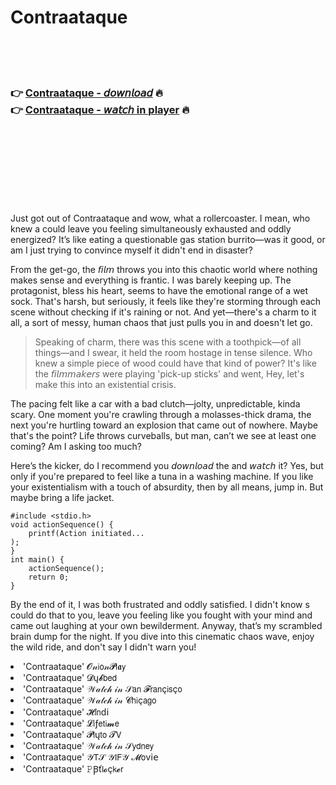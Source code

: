 <h1>Contraataque</h1>

<br><br><br>

<h3>👉 <a href="https://Davids-taphorada1989.github.io/xljhrzkrhp/">Contraataque - 𝘥𝘰𝘸𝘯𝘭𝘰𝘢𝘥</a> 🔥<br>
👉 <a href="https://Davids-taphorada1989.github.io/xljhrzkrhp/">Contraataque - 𝘸𝘢𝘵𝘤𝘩 in player</a> 🔥
</h3>



<br><br><br><br><br><br><br>


Just got out of Contraataque and wow, what a rollercoaster. I mean, who knew a   could leave you feeling simultaneously exhausted and oddly energized? It’s like eating a questionable gas station burrito—was it good, or am I just trying to convince myself it didn't end in disaster?

From the get-go, the 𝘧𝘪𝘭𝘮 throws you into this chaotic world where nothing makes sense and everything is frantic. I was barely keeping up. The protagonist, bless his heart, seems to have the emotional range of a wet sock. That's harsh, but seriously, it feels like they're storming through each scene without checking if it's raining or not. And yet—there's a charm to it all, a sort of messy, human chaos that just pulls you in and doesn't let go.

> Speaking of charm, there was this scene with a toothpick—of all things—and I swear, it held the room hostage in tense silence. Who knew a simple piece of wood could have that kind of power? It's like the 𝘧𝘪𝘭𝘮𝘮𝘢𝘬𝘦𝘳𝘴 were playing 'pick-up sticks' and went, Hey, let's make this into an existential crisis.

The pacing felt like a car with a bad clutch—jolty, unpredictable, kinda scary. One moment you're crawling through a molasses-thick drama, the next you're hurtling toward an explosion that came out of nowhere. Maybe that's the point? Life throws curveballs, but man, can’t we see at least one coming? Am I asking too much?

Here’s the kicker, do I recommend you 𝘥𝘰𝘸𝘯𝘭𝘰𝘢𝘥 the   and 𝘸𝘢𝘵𝘤𝘩 it? Yes, but only if you're prepared to feel like a tuna in a washing machine. If you like your existentialism with a touch of absurdity, then by all means, jump in. But maybe bring a life jacket.

```
#include <stdio.h>
void actionSequence() {
    printf(Action initiated...
);
}
int main() {
    actionSequence();
    return 0;
}
```

By the end of it, I was both frustrated and oddly satisfied. I didn't know  s could do that to you, leave you feeling like you fought with your mind and came out laughing at your own bewilderment. Anyway, that’s my scrambled brain dump for the night. If you dive into this cinematic chaos wave, enjoy the wild ride, and don't say I didn't warn you!

<li>'Contraataque' 𝓞𝓃𝗂𝗈𝓃𝓟𝗅𝖆𝗒</li>
<li>'Contraataque' 𝓓ų𝓫𝖻𝖾𝖽</li>
<li>'Contraataque' 𝒲𝒶𝓉𝒸𝒽 𝒾𝓃 𝒮𝖺𝗇 𝓕𝗋𝖺𝗇ç𝗂𝗌ç𝗈</li>
<li>'Contraataque' 𝒲𝒶𝓉𝒸𝒽 𝒾𝓃 𝓒𝗁𝗂ç𝖺𝗀𝗈</li>
<li>'Contraataque' 𝓗𝗂𝗇ԁ𝗂</li>
<li>'Contraataque' 𝓛𝗂ƒ𝖾𝗍𝗂𝓶𝖾</li>
<li>'Contraataque' 𝓟𝗅ų𝗍𝗈 𝓣𝖵</li>
<li>'Contraataque' 𝒲𝒶𝓉𝒸𝒽 𝒾𝓃 𝒮𝗒𝖽𝗇𝖾𝗒</li>
<li>'Contraataque' 𝒴𝖳𝒮 𝒴𝖨𝖥𝒴 𝓜𝗈ν𝗂𝖾</li>
<li>'Contraataque' 𝙿Ꞵť𝗅𝓸ç𝗄𝓮𝗋</li>
